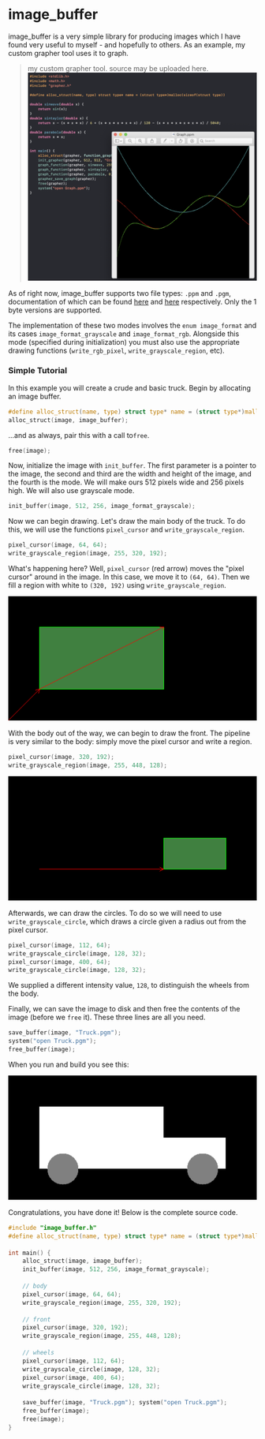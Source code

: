 # image_buffer

image_buffer is a very simple library for producing images which I have found very useful to myself - and hopefully to others. As an example, my custom grapher tool uses it to graph.

> my custom grapher tool. source may be uploaded here.
![Grapher tool graphing](https://github.com/euppal/image_buffer/blob/images/grapher-tool-example.png)

As of right now, image_buffer supports two file types: `.ppm` and `.pgm`, documentation of which can be found [here](http://netpbm.sourceforge.net/doc/ppm.html) and [here](http://netpbm.sourceforge.net/doc/pgm.html) respectively. Only the 1 byte versions are supported.

The implementation of these two modes involves the `enum image_format` and its cases `image_format_grayscale` and `image_format_rgb`. Alongside this mode (specified during initialization) you must also use the appropriate drawing functions (`write_rgb_pixel`, `write_grayscale_region`, etc).

### Simple Tutorial

In this example you will create a crude and basic truck. Begin by allocating an image buffer.

```c
#define alloc_struct(name, type) struct type* name = (struct type*)malloc(sizeof(struct type))
alloc_struct(image, image_buffer);
```

...and as always, pair this with a call to`free`.

```c
free(image);
```

Now, initialize the image with `init_buffer`. The first parameter is a pointer to the image, the second and third are the width and height of the image, and the fourth is the mode. We will make ours 512 pixels wide and 256 pixels high. We will also use grayscale mode.

```c
init_buffer(image, 512, 256, image_format_grayscale);
```

Now we can begin drawing. Let's draw the main body of the truck. To do this, we will use the functions `pixel_cursor` and `write_grayscale_region`.

```c
pixel_cursor(image, 64, 64);
write_grayscale_region(image, 255, 320, 192);
```

What's happening here? Well, `pixel_cursor` (red arrow) moves the "pixel cursor" around in the image. In this case, we move it to `(64, 64)`. Then we fill a region with white to `(320, 192)` using `write_grayscale_region`.

![Diagram](https://github.com/euppal/image_buffer/blob/images/tutorial-1.png)

With the body out of the way, we can begin to draw the front. The pipeline is very similar to the body: simply move the pixel cursor and write a region.

```c
pixel_cursor(image, 320, 192);
write_grayscale_region(image, 255, 448, 128);
```

![Diagram](https://github.com/euppal/image_buffer/blob/images/tutorial-2.png)

Afterwards, we can draw the circles. To do so we will need to use `write_grayscale_circle`, which draws a circle given a radius out from the pixel cursor.

```c
pixel_cursor(image, 112, 64);
write_grayscale_circle(image, 128, 32);
pixel_cursor(image, 400, 64);
write_grayscale_circle(image, 128, 32);
```

We supplied a different intensity value, `128`, to distinguish the wheels from the body.

Finally, we can save the image to disk and then free the contents of the image (before we `free` it). These three lines are all you need.

```c
save_buffer(image, "Truck.pgm");
system("open Truck.pgm");
free_buffer(image);
```

When you run and build you see this:

![Diagram](https://github.com/euppal/image_buffer/blob/images/tutorial-truck.png)

Congratulations, you have done it! Below is the complete source code.

```c
#include "image_buffer.h"
#define alloc_struct(name, type) struct type* name = (struct type*)malloc(sizeof(struct type))

int main() {
    alloc_struct(image, image_buffer);
    init_buffer(image, 512, 256, image_format_grayscale);

    // body
    pixel_cursor(image, 64, 64);
    write_grayscale_region(image, 255, 320, 192);

    // front
    pixel_cursor(image, 320, 192);
    write_grayscale_region(image, 255, 448, 128);

    // wheels
    pixel_cursor(image, 112, 64);
    write_grayscale_circle(image, 128, 32);
    pixel_cursor(image, 400, 64);
    write_grayscale_circle(image, 128, 32);

    save_buffer(image, "Truck.pgm"); system("open Truck.pgm");
    free_buffer(image);
    free(image);
}
```

